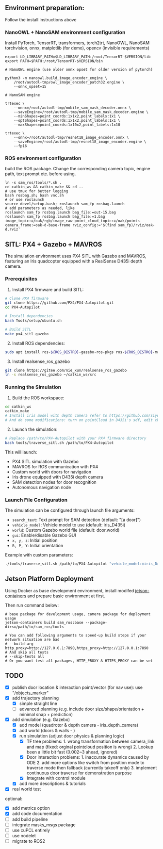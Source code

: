 ## Environment preparation:
Follow the install instructions above

### NanoOWL + NanoSAM environment configuration

Install PyTorch, TensorRT, transformers, torch2trt, NanoOWL, NanoSAM
torchvision, onnx, matplotlib (for demo), opencv (invisible requirements)

```
export LD_LIBRARY_PATH=$LD_LIBRARY_PATH:/root/TensorRT-$VERSION/lib
export PATH=$PATH:/root/TensorRT-$VERSION/bin

# NanoOWL engine (use older onnx opset for older version of pytorch)

python3 -m nanoowl.build_image_encoder_engine \
    /root/autodl-tmp/owl_image_encoder_patch32.engine \
    --onnx_opset=15

# NanoSAM engine

trtexec \
    --onnx=/root/autodl-tmp/mobile_sam_mask_decoder.onnx \
    --saveEngine=/root/autodl-tmp/mobile_sam_mask_decoder.engine \
    --minShapes=point_coords:1x1x2,point_labels:1x1 \
    --optShapes=point_coords:1x1x2,point_labels:1x1 \
    --maxShapes=point_coords:1x10x2,point_labels:1x10

trtexec \
    --onnx=/root/autodl-tmp/resnet18_image_encoder.onnx \
    --saveEngine=/root/autodl-tmp/resnet18_image_encoder.engine \
    --fp16
```

### ROS environment configuration

build the ROS package. Change the corresponding camera topic, engine path, text prompt etc. before using.

```
ln -s sam_ros/tools/*.sh .
cd catkin_ws && catkin_make && cd ..
# use tmux for better logging
bash rosbag.sh; bash vnc.sh
# or use roslaunch
source devel/setup.bash; roslaunch sam_fp rosbag.launch
# add parameters as needed, like
roslaunch sam_fp rosbag.launch bag_file:=out-15.bag
roslaunch sam_fp rosbag.launch bag_file:=1.bag image_topic:=/oak/rgb/image_raw point_cloud_topic:=/oak/points camera_frame:=oak-d-base-frame rviz_config:='$(find sam_fp)/rviz/oak-d.rviz'

```

## SITL: PX4 + Gazebo + MAVROS

The simulation environment uses PX4 SITL with Gazebo and MAVROS, featuring an Iris quadcopter equipped with a RealSense D435i depth camera.

### Prerequisites

1. Install PX4 firmware and build SITL:
```bash
# Clone PX4 firmware
git clone https://github.com/PX4/PX4-Autopilot.git
cd PX4-Autopilot

# Install dependencies
bash Tools/setup/ubuntu.sh

# Build SITL
make px4_sitl gazebo
```

2. Install ROS dependencies:
```bash
sudo apt install ros-${ROS_DISTRO}-gazebo-ros-pkgs ros-${ROS_DISTRO}-mavros ros-${ROS_DISTRO}-mavros-extras
```

3. Install realsense_ros_gazebo
```bash
git clone https://gitee.com/nie_xun/realsense_ros_gazebo
ln -s realsense_ros_gazebo ~/catkin_ws/src
```

### Running the Simulation

1. Build the ROS workspace:
```bash
cd catkin_ws
catkin_make
# Install iris model with depth camera refer to https://github.com/siyuanwu99/iris_D435i_gazebo/blob/main/install.sh
# And do some modifications: turn on pointCloud in D435i's sdf, edit child_link in iris_D435i's sdf.
```

2. Launch the simulation:
```bash
# Replace /path/to/PX4-Autopilot with your PX4 firmware directory
bash tools/traverse_sitl.sh /path/to/PX4-Autopilot
```

This will launch:
- PX4 SITL simulation with Gazebo
- MAVROS for ROS communication with PX4
- Custom world with doors for navigation
- Iris drone equipped with D435i depth camera
- SAM detection nodes for door recognition
- Autonomous navigation node

### Launch File Configuration

The simulation can be configured through launch file arguments:
- `search_text`: Text prompt for SAM detection (default: "[a door]")
- `vehicle_model`: Vehicle model to use (default: iris_D435i)
- `world`: Custom Gazebo world file (default: door.world)
- `gui`: Enable/disable Gazebo GUI
- `x, y, z`: Initial position
- `R, P, Y`: Initial orientation

Example with custom parameters:
```bash
./tools/traverse_sitl.sh /path/to/PX4-Autopilot "vehicle_model:=iris_D435i gui:=true x:=2 y:=4"
```

## Jetson Platform Deployment

Using Docker as base development environment, install modifed [jetson-containers](https://github.com/Jadeiin/jetson-containers) and prepare basic environment at first.

Then run command below:

```
# base package for development usage, camera package for deployment usage
jetson-containers build sam_ros:base --package-dirs=/path/to/sam_ros/tools

# You can add following arguments to speed-up build steps if your network situation are bad
# --build-arg http_proxy=http://127.0.0.1:7890,https_proxy=http://127.0.0.1:7890
# And skip all tests
# --skip-tests all
# Or you want test all packages, HTTP_PROXY & HTTPS_PROXY can be set
```

## TODO

- [x] publish door location & interaction point/vector (for nav use): use "/objects_marker"
- [x] add trajectory planning
  - [x] simple straight line
  - [ ] advanced planning (e.g. include door size/shape/orientation + minimal snap + prediction)
- [x] add simulation (e.g. Gazebo)
  - [x] add model (quadrotor & depth camera - iris_depth_camera)
  - [x] add world (doors & walls - )
  - [x] run simulation (adjust door physics & planning logic)
    - [x] TF tree problems: 1. wrong transformation between camera_link and map (fixed: orginal pointcloud position is wrong) 2. Lookup been a little bit fast (0.002~3 ahead, ignored)
    - [x] Door interaction problems: 1. inaccurate dynamics caused by ODE 2. add more options like switch from position mode to traverse mode then fallback (currently takeoff only) 3. implement continuous door traverse for demonstration purpose
    - [x] Integrate with control module
  - [x] add more descriptions & tutorials
- [x] real world test

optional:
- [x] add metrics option
- [x] add code documentation
- [ ] add build pipeline
- [ ] integrate masks_msgs package
- [ ] use cuPCL entirely
- [ ] use nodelet
- [ ] migrate to ROS2
